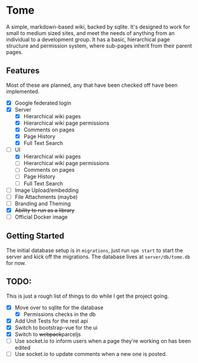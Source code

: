 # Tome

A simple, markdown-based wiki, backed by sqlite. It's designed to work for small to medium sized sites, and meet the
needs of anything from an individual to a development group. It has a basic, hierarchical page structure and permission
system, where sub-pages inherit from their parent pages.

## Features

Most of these are planned, any that have been checked off have been implemented.

* [X] Google federated login
* [X] Server
    * [X] Hierarchical wiki pages
    * [X] Hierarchical wiki page permissions
    * [X] Comments on pages
    * [X] Page History
    * [X] Full Text Search
* [ ] UI
    * [X] Hierarchical wiki pages
    * [ ] Hierarchical wiki page permissions
    * [ ] Comments on pages
    * [ ] Page History
    * [ ] Full Text Search
* [ ] Image Upload/embedding
* [ ] File Attachments (maybe)
* [ ] Branding and Theming
* [X] ~~Ability to run as a library~~
* [ ] Official Docker image

## Getting Started

The initial database setup is in `migrations`, just run `npm start` to start the
server and kick off the migrations. The database lives at `server/db/tome.db`
for now.

## TODO:

This is just a rough list of things to do while I get the project going.

* [X] Move over to sqlite for the database
    * [X] Permissions checks in the db
* [X] Add Unit Tests for the rest api
* [X] Switch to bootstrap-vue for the ui
* [X] Switch to ~~webpack~~parceljs
* [ ] Use socket.io to inform users when a page they're working on has been edited
* [ ] Use socket.io to update comments when a new one is posted.
